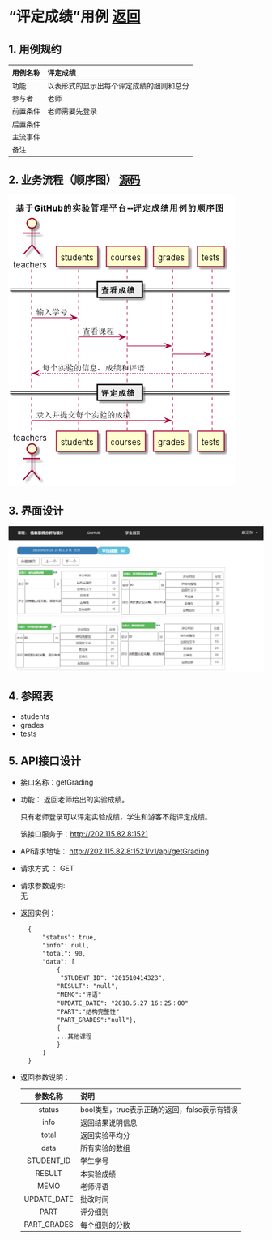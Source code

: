 # “评定成绩”用例 [返回](./README.md)
## 1. 用例规约


|用例名称|评定成绩|
|-------|:-------------|
|功能|以表形式的显示出每个评定成绩的细则和总分|
|参与者|老师|
|前置条件|老师需要先登录|
|后置条件| |
|主流事件| |
|备注| |

## 2. 业务流程（顺序图） [源码](/sequence评定成绩.puml)
![sequence3](sequence评定成绩.png) 

## 3. 界面设计
![give_grades](./give_grades.png) 

## 4. 参照表

- students
- grades
- tests

## 5. API接口设计

- 接口名称：getGrading
    
- 功能：
    返回老师给出的实验成绩。   
    
   只有老师登录可以评定实验成绩，学生和游客不能评定成绩。
    
    该接口服务于：http://202.115.82.8:1521
    
- API请求地址： 
    http://202.115.82.8:1521/v1/api/getGrading

- 请求方式 ：
    GET  

- 请求参数说明:        
    无
    
- 返回实例：

        {
            "status": true,
            "info": null, 
            "total": 90,         
            "data": [
                {
                 "STUDENT_ID": "201510414323", 
                "RESULT": "null", 
                "MEMO":"评语"
                "UPDATE_DATE": "2018.5.27 16：25：00"
                "PART":"结构完整性"
                "PART_GRADES":"null"}, 
                {
                ...其他课程
                }
            ] 
        }
  
- 返回参数说明：    
 
  |参数名称|说明|
  |:---------:|:--------------------------------------------------------|      
  |status|bool类型，true表示正确的返回，false表示有错误|
  |info|返回结果说明信息|
  |total|返回实验平均分|
  |data|所有实验的数组|
  |STUDENT_ID|学生学号|
  |RESULT|本实验成绩|
  |MEMO|老师评语|
  |UPDATE_DATE|批改时间|
  |PART|评分细则|
  |PART_GRADES|每个细则的分数|

